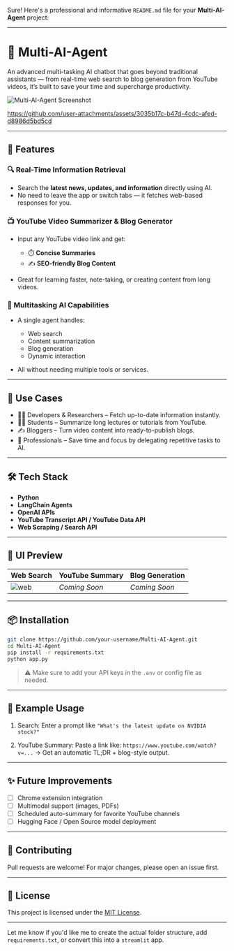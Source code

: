 

Sure! Here's a professional and informative `README.md` file for your **Multi-AI-Agent** project:

---

# 🧠 Multi-AI-Agent

An advanced multi-tasking AI chatbot that goes beyond traditional assistants — from real-time web search to blog generation from YouTube videos, it’s built to save your time and supercharge productivity.

![Multi-AI-Agent Screenshot](https://github.com/user-attachments/assets/38f62570-2423-4b23-95a6-311b3f4bc225)


https://github.com/user-attachments/assets/3035b17c-b47d-4cdc-afed-d8986d5bd5cd


---

## 🚀 Features

### 🔍 Real-Time Information Retrieval

* Search the **latest news, updates, and information** directly using AI.
* No need to leave the app or switch tabs — it fetches web-based responses for you.

### 📺 YouTube Video Summarizer & Blog Generator

* Input any YouTube video link and get:

  * ⏱️ **Concise Summaries**
  * ✍️ **SEO-friendly Blog Content**
* Great for learning faster, note-taking, or creating content from long videos.

### 🤖 Multitasking AI Capabilities

* A single agent handles:

  * Web search
  * Content summarization
  * Blog generation
  * Dynamic interaction
* All without needing multiple tools or services.

---

## 🧩 Use Cases

* 🧑‍💻 Developers & Researchers – Fetch up-to-date information instantly.
* 🧑‍🏫 Students – Summarize long lectures or tutorials from YouTube.
* ✍️ Bloggers – Turn video content into ready-to-publish blogs.
* 🎯 Professionals – Save time and focus by delegating repetitive tasks to AI.

---

## 🛠️ Tech Stack

* **Python**
* **LangChain Agents**
* **OpenAI APIs**
* **YouTube Transcript API / YouTube Data API**
* **Web Scraping / Search API**

---

## 📸 UI Preview

| Web Search                                                                              | YouTube Summary | Blog Generation |
| --------------------------------------------------------------------------------------- | --------------- | --------------- |
| ![web](https://github.com/user-attachments/assets/92341e43-a71f-4da6-8903-a16f16c9cf20) | *Coming Soon*   | *Coming Soon*   |

---

## 📦 Installation

```bash
git clone https://github.com/your-username/Multi-AI-Agent.git
cd Multi-AI-Agent
pip install -r requirements.txt
python app.py
```

> ⚠️ Make sure to add your API keys in the `.env` or config file as needed.

---

## 🧪 Example Usage

1. Search:
   Enter a prompt like `"What's the latest update on NVIDIA stock?"`

2. YouTube Summary:
   Paste a link like: `https://www.youtube.com/watch?v=...`
   → Get an automatic TL;DR + blog-style output.

---

## ✨ Future Improvements

* [ ] Chrome extension integration
* [ ] Multimodal support (images, PDFs)
* [ ] Scheduled auto-summary for favorite YouTube channels
* [ ] Hugging Face / Open Source model deployment

---

## 🤝 Contributing

Pull requests are welcome! For major changes, please open an issue first.

---

## 📄 License

This project is licensed under the [MIT License](LICENSE).

---

Let me know if you'd like me to create the actual folder structure, add `requirements.txt`, or convert this into a `streamlit` app.

